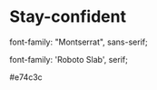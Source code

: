 # Stay-confident

  font-family: "Montserrat", sans-serif;

  font-family: 'Roboto Slab', serif;

  #e74c3c